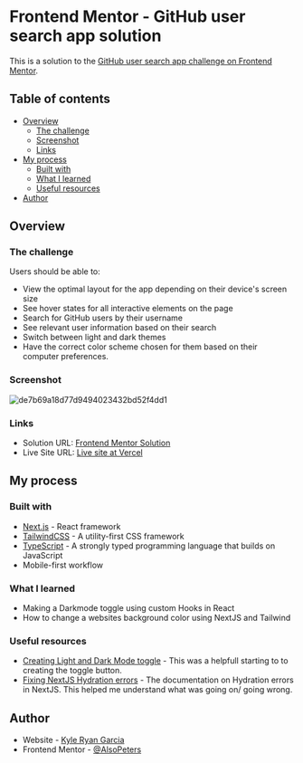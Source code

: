 # Frontend Mentor - GitHub user search app solution

This is a solution to the [GitHub user search app challenge on Frontend Mentor](https://www.frontendmentor.io/challenges/github-user-search-app-Q09YOgaH6).

## Table of contents

- [Overview](#overview)
  - [The challenge](#the-challenge)
  - [Screenshot](#screenshot)
  - [Links](#links)
- [My process](#my-process)
  - [Built with](#built-with)
  - [What I learned](#what-i-learned)
  - [Useful resources](#useful-resources)
- [Author](#author)

## Overview

### The challenge

Users should be able to:

- View the optimal layout for the app depending on their device's screen size
- See hover states for all interactive elements on the page
- Search for GitHub users by their username
- See relevant user information based on their search
- Switch between light and dark themes
- Have the correct color scheme chosen for them based on their computer preferences.

### Screenshot

![de7b69a18d77d9494023432bd52f4dd1](https://user-images.githubusercontent.com/36806756/191146061-62291b38-58df-4b3b-ba08-8c0a710c4589.png)

### Links

- Solution URL: [Frontend Mentor Solution](https://www.frontendmentor.io/solutions/github-user-search-CICqJ5S1Nm)
- Live Site URL: [Live site at Vercel](https://fm-github-user-search.vercel.app/)

## My process

### Built with

- [Next.js](https://nextjs.org/) - React framework
- [TailwindCSS](https://tailwindcss.com/) - A utility-first CSS framework
- [TypeScript](https://www.typescriptlang.org/) - A strongly typed programming language that builds on JavaScript
- Mobile-first workflow

### What I learned

- Making a Darkmode toggle using custom Hooks in React
- How to change a websites background color using NextJS and Tailwind

### Useful resources

- [Creating Light and Dark Mode toggle](https://javascript.plainenglish.io/how-to-create-light-and-dark-mode-toggle-in-next-js-with-tailwind-61e67518fd2d) - This was a helpfull starting to to creating the toggle button.
- [Fixing NextJS Hydration errors](https://nextjs.org/docs/messages/react-hydration-error) - The documentation on Hydration errors in NextJS. This helped me understand what was going on/ going wrong.

## Author

- Website - [Kyle Ryan Garcia](https://alsopeters.dev/)
- Frontend Mentor - [@AlsoPeters](https://www.frontendmentor.io/profile/AlsoPeters)
